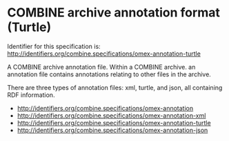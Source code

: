 # COMBINE archive annotation format (Turtle)
Identifier for this specification is: http://identifiers.org/combine.specifications/omex-annotation-turtle

A COMBINE archive annotation file. Within a COMBINE archive. an annotation file contains annotations relating to other files in the archive.

There are three types of annotation files: xml, turtle, and json, all containing RDF information.

* http://identifiers.org/combine.specifications/omex-annotation
* http://identifiers.org/combine.specifications/omex-annotation-xml
* http://identifiers.org/combine.specifications/omex-annotation-turtle
* http://identifiers.org/combine.specifications/omex-annotation-json